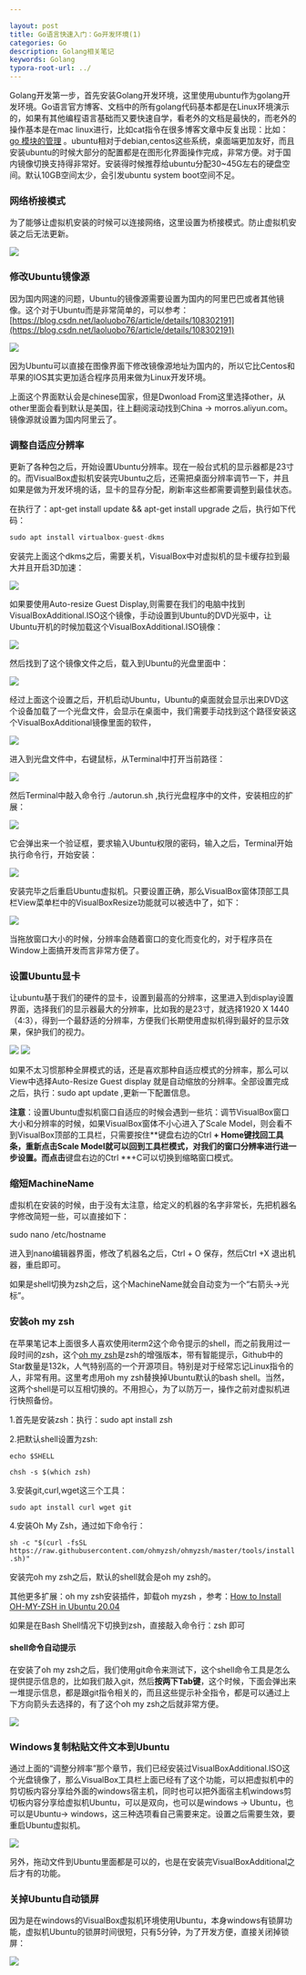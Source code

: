 ```yaml
---

layout: post
title: Go语言快速入门：Go开发环境(1)
categories: Go
description: Golang相关笔记
keywords: Golang
typora-root-url: ../
---
```

Golang开发第一步，首先安装Golang开发环境，这里使用ubuntu作为golang开发环境。Go语言官方博客、文档中的所有golang代码基本都是在Linux环境演示的，如果有其他编程语言基础而又要快速自学，看老外的文档是最快的，而老外的操作基本是在mac linux进行，比如cat指令在很多博客文章中反复出现：比如：[go 模块的管理](https://go.dev/blog/migrating-to-go-modules) 。ubuntu相对于debian,centos这些系统，桌面端更加友好，而且安装ubuntu的时候大部分的配置都是在图形化界面操作完成，非常方便。对于国内镜像切换支持得非常好。安装得时候推荐给ubuntu分配30~45G左右的硬盘空间。默认10GB空间太少，会引发ubuntu system boot空间不足。

### 网络桥接模式

为了能够让虚拟机安装的时候可以连接网络，这里设置为桥接模式。防止虚拟机安装之后无法更新。

<img src="https://cs-cn.top/images/posts/bridge_connection4214.png"/>

### 修改Ubuntu镜像源

因为国内网速的问题，Ubuntu的镜像源需要设置为国内的阿里巴巴或者其他镜像。这个对于Ubuntu而是非常简单的，可以参考：[https://blog.csdn.net/laoluobo76/article/details/108302191](https://blog.csdn.net/laoluobo76/article/details/108302191)

<img src="https://cs-cn.top/images/posts/set_aliyun_mirror314.png"/>

因为Ubuntu可以直接在图像界面下修改镜像源地址为国内的，所以它比Centos和苹果的IOS其实更加适合程序员用来做为Linux开发环境。

上面这个界面默认会是chinese国家，但是Dwonload From这里选择other，从other里面会看到默认是美国，往上翻阅滚动找到China -> morros.aliyun.com。镜像源就设置为国内阿里云了。



### 调整自适应分辨率

更新了各种包之后，开始设置Ubuntu分辨率。现在一般台式机的显示器都是23寸的。而VisualBox虚拟机安装完Ubuntu之后，还需把桌面分辨率调节一下，并且如果是做为开发环境的话，显卡的显存分配，刷新率这些都需要调整到最佳状态。

在执行了：apt-get install update && apt-get install upgrade 之后，执行如下代码：

```csharp
sudo apt install virtualbox-guest-dkms
```

安装完上面这个dkms之后，需要关机，VisualBox中对虚拟机的显卡缓存拉到最大并且开启3D加速：

<img src="https://cs-cn.top/images/posts/view_card_settings53.png"/>

如果要使用Auto-resize Guest Display,则需要在我们的电脑中找到VisualBoxAdditional.ISO这个镜像，手动设置到Ubuntu的DVD光驱中，让Ubuntu开机的时候加载这个VisualBoxAdditional.ISO镜像：

<img src="https://cs-cn.top/images/posts/visualBoxAdditional1554.png"/>

然后找到了这个镜像文件之后，载入到Ubuntu的光盘里面中：

<img src="https://cs-cn.top/images/posts/LoadVisualBoxAdditional.ISO910.png"/>

经过上面这个设置之后，开机启动Ubuntu，Ubuntu的桌面就会显示出来DVD这个设备加载了一个光盘文件，会显示在桌面中，我们需要手动找到这个路径安装这个VisualBoxAdditional镜像里面的软件，

<img src="https://cs-cn.top/images/posts/file_box317.png"/>

进入到光盘文件中，右键鼠标，从Terminal中打开当前路径：

<img src="https://cs-cn.top/images/posts/open_teminal22537.png"/>

然后Terminal中敲入命令行 ./autorun.sh  ,执行光盘程序中的文件，安装相应的扩展：

<img src="https://cs-cn.top/images/posts/autorunsh2843.png"/>

它会弹出来一个验证框，要求输入Ubuntu权限的密码，输入之后，Terminal开始执行命令行，开始安装：

<img src="https://cs-cn.top/images/posts/install_sh928.png"/>

安装完毕之后重启Ubuntu虚拟机。只要设置正确，那么VisualBox窗体顶部工具栏View菜单栏中的VisualBoxResize功能就可以被选中了，如下：

<img src="https://cs-cn.top/images/posts/auto_resize840.png"/>

当拖放窗口大小的时候，分辨率会随着窗口的变化而变化的，对于程序员在Window上面搞开发而言非常方便了。

### 设置Ubuntu显卡

让ubuntu基于我们的硬件的显卡，设置到最高的分辨率，这里进入到display设置界面，选择我们的显示器最大的分辨率，比如我的是23寸，就选择1920 X 1440 （4:3），得到一个最舒适的分辨率，方便我们长期使用虚拟机得到最好的显示效果，保护我们的视力。

<img src="https://cs-cn.top/images/posts/setting_display4144.png"/>

<img src="https://cs-cn.top/images/posts/1920X1440_606.png"/>

如果不太习惯那种全屏模式的话，还是喜欢那种自适应模式的分辨率，那么可以View中选择Auto-Resize Guest  display 就是自动缩放的分辨率。全部设置完成之后，执行：sudo apt update ,更新一下配置信息。

**注意**：设置Ubuntu虚拟机窗口自适应的时候会遇到一些坑：调节VisualBox窗口大小和分辨率的时候，如果VisualBox窗体不小心进入了Scale Model，则会看不到VisualBox顶部的工具栏，只需要按住**键盘右边的Ctrl **+ Home键找回工具条，重新点击Scale Model就可以回到工具栏模式，对我们的窗口分辨率进行进一步设置。而点击**键盘右边的Ctrl **+C可以切换到缩略窗口模式。

### 缩短MachineName

虚拟机在安装的时候，由于没有太注意，给定义的机器的名字非常长，先把机器名字修改简短一些，可以直接如下：

sudo nano /etc/hostname

进入到nano编辑器界面，修改了机器名之后，Ctrl + O 保存，然后Ctrl +X 退出机器，重启即可。

如果是shell切换为zsh之后，这个MachineName就会自动变为一个“右箭头->光标”。

### 安装oh my zsh

在苹果笔记本上面很多人喜欢使用iterm2这个命令提示的shell，而之前我用过一段时间的zsh，这个[oh my zsh](https://github.com/ohmyzsh/ohmyzsh)是zsh的增强版本，带有智能提示，Github中的Star数量是132k，人气特别高的一个开源项目。特别是对于经常忘记Linux指令的人，非常有用。这里考虑用oh my zsh替换掉Ubuntu默认的bash shell。当然，这两个shell是可以互相切换的。不用担心，为了以防万一，操作之前对虚拟机进行快照备份。

1.首先是安装zsh：执行：sudo apt install zsh

2.把默认shell设置为zsh:  

````echo $SHELL````

`chsh -s $(which zsh)`

3.安装git,curl,wget这三个工具：

`sudo apt install curl wget git`

4.安装Oh My Zsh，通过如下命令行：

`sh -c "$(curl -fsSL https://raw.githubusercontent.com/ohmyzsh/ohmyzsh/master/tools/install.sh)"`

安装完oh my zsh之后，默认的shell就会是oh my zsh的。

其他更多扩展：oh my zsh安装插件，卸载oh myzsh ，参考：[How to Install OH-MY-ZSH in Ubuntu 20.04](https://www.tecmint.com/install-oh-my-zsh-in-ubuntu/)



如果是在Bash Shell情况下切换到zsh，直接敲入命令行：zsh  即可



#### shell命令自动提示

在安装了oh my zsh之后，我们使用git命令来测试下，这个shell命令工具是怎么提供提示信息的，比如我们敲入git，然后**按两下Tab键**，这个时候，下面会弹出来一堆提示信息，都是跟git指令相关的，而且这些提示补全指令，都是可以通过上下方向箭头去选择的，有了这个oh my zsh之后就非常方便。

<img src="https://cs-cn.top/images/posts/git_command_test12.png"/>



### Windows复制粘贴文件文本到Ubuntu

通过上面的“调整分辨率”那个章节，我们已经安装过VisualBoxAdditional.ISO这个光盘镜像了，那么VisualBox工具栏上面已经有了这个功能，可以把虚拟机中的剪切板内容分享给外面的windows宿主机，同时也可以把外面宿主机windows剪切板内容分享给虚拟机Ubuntu，可以是双向，也可以是windows -> Ubuntu，也可以是Ubuntu-> windows，这三种选项看自己需要来定。设置之后需要生效，要重启Ubuntu虚拟机。

<img src="https://cs-cn.top/images/posts/copy_paste026.png"/>

另外，拖动文件到Ubuntu里面都是可以的，也是在安装完VisualBoxAdditional之后才有的功能。

### 关掉Ubuntu自动锁屏

因为是在windows的VisualBox虚拟机环境使用Ubuntu，本身windows有锁屏功能，虚拟机Ubuntu的锁屏时间很短，只有5分钟，为了开发方便，直接关闭掉锁屏：

<img src="https://cs-cn.top/images/posts/auto_lock_screen04900.png"/>



